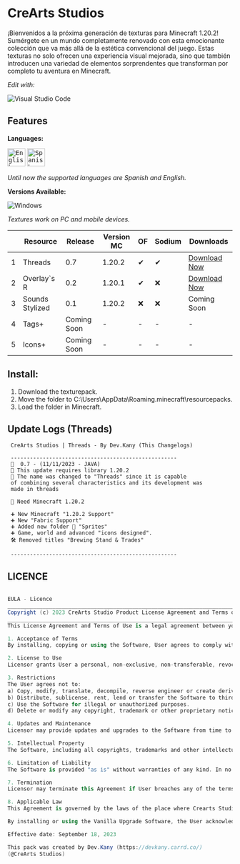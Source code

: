 # CreArts Studios


¡Bienvenidos a la próxima generación de texturas para Minecraft 1.20.2! Sumérgete en un mundo completamente renovado con esta emocionante colección que va más allá de la estética convencional del juego. Estas texturas no solo ofrecen una experiencia visual mejorada, sino que también introducen una variedad de elementos sorprendentes que transforman por completo tu aventura en Minecraft.


*Edit with:*

![Visual Studio Code](https://img.shields.io/badge/VSCODE-0078d7.svg?style=for-the-badge&logo=visual-studio-code&logoColor=white)

## Features

**Languages:**

<kbd>[<img title="English" alt="English" src="https://crearts-community.github.io/Assets/languages/english.png" width="40">](/readme.md)</kbd>
  <kbd>[<img title="Spanish" alt="Spanish" src="https://crearts-community.github.io/Assets/languages/spanish.png" width="40">](/.github/docs/translations/readme/spanish.md)</kbd>
  
_Until now the supported languages are Spanish and English._


**Versions Available:**

  ![Windows](https://img.shields.io/badge/Windows-0078D6?style=for-the-badge&logo=windows&logoColor=white)

_Textures work on PC and mobile devices._

|   | Resource | Release | Version MC | OF | Sodium| Downloads|
| - | - | - | - | - | - | - |
| 1 |  Threads | 0.7 | 1.20.2 | ✔ | ✔ |[Download Now](https://github.com/CorellanStoma/CreArts-Obsidian/archive/refs/heads/master.zip) |
| 2 |  Overlay`s R | 0.2| 1.20.1 | ✔ | ❌ | [Download Now](https://github.com/CorellanStoma/CreArts-Obsidian/archive/refs/heads/master.zip) |
| 3 |  Sounds Stylized | 0.1 | 1.20.2 | ❌ |  ❌ | Coming Soon |
| 4 |  Tags+ | Coming Soon | - | - | - | - |
| 5 |  Icons+ | Coming Soon | - | - |  - | - |

## Install:
1. Download the texturepack.
2. Move the folder to C:\Users\AppData\Roaming\.minecraft\resourcepacks.
3. Load the folder in Minecraft.

## Update Logs (Threads)

```golang
 CreArts Studios | Threads - By Dev.Kany (This Changelogs)

 ----------------------------------------------------
 🧪  0.7 - (11/11/2023 - JAVA)
 📰 This update requires library 1.20.2
 📰 The name was changed to "Threads" since it is capable
 of combining several characteristics and its development was
 made in threads

 🧰 Need Minecraft 1.20.2

 ➕ New Minecraft "1.20.2 Support"
 ➕ New "Fabric Support"
 ➕ Added new folder 📂 "Sprites"
 ➕ Game, world and advanced "icons designed".
 🛠️ Removed titles "Brewing Stand & Trades"

 ----------------------------------------------------
```


## LICENCE

```c#

EULA - Licence
____________________________________________________________________________________________________
Copyright (c) 2023 CreArts Studio Product License Agreement and Terms of Use - Version "Build 20"
____________________________________________________________________________________________________
This License Agreement and Terms of Use is a legal agreement between you and CreArts Studios for the use of the Vanilla Threads software in its "Build 20" version and any related documentation.

1. Acceptance of Terms
By installing, copying or using the Software, User agrees to comply with the terms and conditions set forth in this Agreement. If you do not agree to these terms, do not use the Software.

2. License to Use
Licensor grants User a personal, non-exclusive, non-transferable, revocable license to use the Vanilla Threads Texture Pack on a single device, subject to the terms and conditions of this Agreement.

3. Restrictions
The User agrees not to:
a) Copy, modify, translate, decompile, reverse engineer or create derivative works based on the Software.
b) Distribute, sublicense, rent, lend or transfer the Software to third parties.
c) Use the Software for illegal or unauthorized purposes.
d) Delete or modify any copyright, trademark or other proprietary notice from the Software.

4. Updates and Maintenance
Licensor may provide updates and upgrades to the Software from time to time. These updates may include new features, bug fixes, and security improvements. The User agrees to receive these updates as part of the license granted in this Agreement.

5. Intellectual Property
The Software, including all copyrights, trademarks and other intellectual property rights, are the exclusive property of Crearts Studios.

6. Limitation of Liability
The Software is provided "as is" without warranties of any kind. In no event shall Licensor be liable for any direct, indirect, incidental, special, exemplary or consequential damages arising from the use or inability to use the Software.

7. Termination
Licensor may terminate this Agreement if User breaches any of the terms and conditions. In the event of termination, the User must stop using the Software and destroy all copies in his or her possession.

8. Applicable Law
This Agreement is governed by the laws of the place where Crearts Studios is located, without regard to its conflicts of law principles.

By installing or using the Vanilla Upgrade Software, the User acknowledges having read and understood this Agreement, and agrees to comply with its terms and conditions. If you have any questions or concerns about this Agreement, please contact Crearts Studios at the address provided in the Software documentation.

Effective date: September 18, 2023

This pack was created by Dev.Kany (https://devkany.carrd.co/)
(@CreArts Studios)
```

